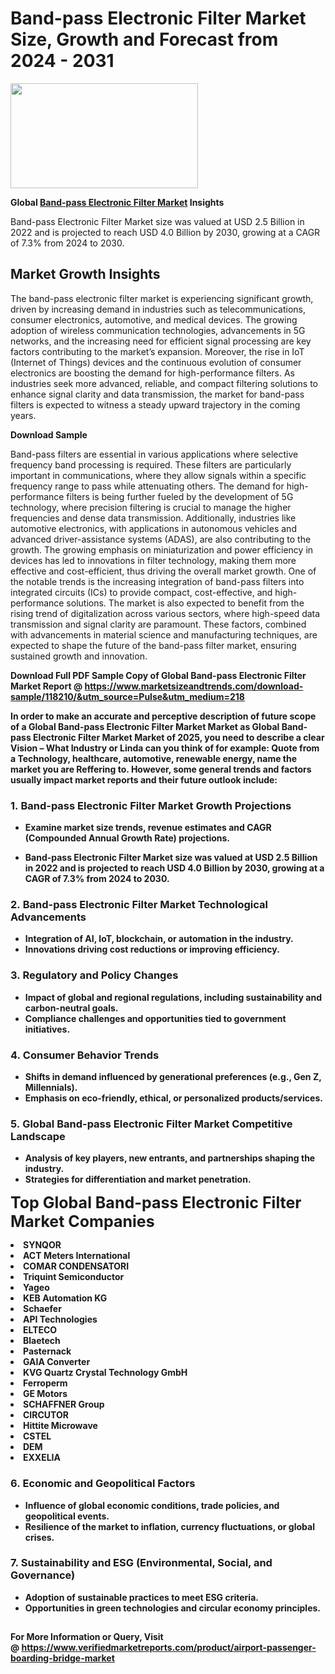 <H1>Band-pass Electronic Filter Market Size, Growth and Forecast from 2024 - 2031</H1><img class="aligncenter size-medium wp-image-584254" src="https://thirdeyenews.in/wp-content/uploads/2024/09/Global-Market-Research-300x168.jpeg" alt="" width="300" height="168" /><p><strong>Global&nbsp;<a href="https://www.marketsizeandtrends.com/download-sample/118210/&amp;utm_source=Pulse&amp;utm_medium=218">Band-pass Electronic Filter Market</a> Insights</strong></p><p>Band-pass Electronic Filter Market size was valued at USD 2.5 Billion in 2022 and is projected to reach USD 4.0 Billion by 2030, growing at a CAGR of 7.3% from 2024 to 2030.</p><p><h2>Market Growth Insights</h2> <p>The band-pass electronic filter market is experiencing significant growth, driven by increasing demand in industries such as telecommunications, consumer electronics, automotive, and medical devices. The growing adoption of wireless communication technologies, advancements in 5G networks, and the increasing need for efficient signal processing are key factors contributing to the market’s expansion. Moreover, the rise in IoT (Internet of Things) devices and the continuous evolution of consumer electronics are boosting the demand for high-performance filters. As industries seek more advanced, reliable, and compact filtering solutions to enhance signal clarity and data transmission, the market for band-pass filters is expected to witness a steady upward trajectory in the coming years.</p> <p><strong>Download Sample</strong></p> <p>Band-pass filters are essential in various applications where selective frequency band processing is required. These filters are particularly important in communications, where they allow signals within a specific frequency range to pass while attenuating others. The demand for high-performance filters is being further fueled by the development of 5G technology, where precision filtering is crucial to manage the higher frequencies and dense data transmission. Additionally, industries like automotive electronics, with applications in autonomous vehicles and advanced driver-assistance systems (ADAS), are also contributing to the growth. The growing emphasis on miniaturization and power efficiency in devices has led to innovations in filter technology, making them more effective and cost-efficient, thus driving the overall market growth. One of the notable trends is the increasing integration of band-pass filters into integrated circuits (ICs) to provide compact, cost-effective, and high-performance solutions. The market is also expected to benefit from the rising trend of digitalization across various sectors, where high-speed data transmission and signal clarity are paramount. These factors, combined with advancements in material science and manufacturing techniques, are expected to shape the future of the band-pass filter market, ensuring sustained growth and innovation.</p> <p><strong></p><p><span class=""><strong>Download Full PDF Sample Copy of Global Band-pass Electronic Filter Market Report</strong> @ <a href="https://www.marketsizeandtrends.com/download-sample/118210/&amp;utm_source=Pulse&amp;utm_medium=218" target="_blank">https://www.marketsizeandtrends.com/download-sample/118210/&amp;utm_source=Pulse&amp;utm_medium=218</a></span></p><p>In order to make an accurate and perceptive description of future scope of a Global&nbsp;Band-pass Electronic Filter Market Market as Global&nbsp;Band-pass Electronic Filter Market Market of 2025, you need to describe a clear Vision &ndash; What Industry or Linda can you think of for example: Quote from a Technology, healthcare, automotive, renewable energy, name the market you are Reffering to. However, some general trends and factors usually impact market reports and their future outlook include:</p><h3>1.&nbsp;<strong>Band-pass Electronic Filter Market Growth Projections</strong></h3><ul><li>Examine market size trends, revenue estimates and CAGR (Compounded Annual Growth Rate) projections.</li><li><p>Band-pass Electronic Filter Market size was valued at USD 2.5 Billion in 2022 and is projected to reach USD 4.0 Billion by 2030, growing at a CAGR of 7.3% from 2024 to 2030.</p></li></ul><h3>2.&nbsp;<strong>Band-pass Electronic Filter Market Technological Advancements</strong></h3><ul><li>Integration of AI, IoT, blockchain, or automation in the industry.</li><li>Innovations driving cost reductions or improving efficiency.</li></ul><h3>3.&nbsp;<strong>Regulatory and Policy Changes</strong></h3><ul><li>Impact of global and regional regulations, including sustainability and carbon-neutral goals.</li><li>Compliance challenges and opportunities tied to government initiatives.</li></ul><h3>4.&nbsp;<strong>Consumer Behavior Trends</strong></h3><ul><li>Shifts in demand influenced by generational preferences (e.g., Gen Z, Millennials).</li><li>Emphasis on eco-friendly, ethical, or personalized products/services.</li></ul><h3>5.&nbsp;<strong>Global Band-pass Electronic Filter Market Competitive Landscape</strong></h3><ul><li>Analysis of key players, new entrants, and partnerships shaping the industry.</li><li>Strategies for differentiation and market penetration.</li></ul><p data-pm-slice="1 1 []"><span style="color: inherit; font-family: inherit; font-size: 25px;">Top Global Band-pass Electronic Filter Market Companies</span></p><div class="" data-test-id=""><p><li>SYNQOR</li><li> ACT Meters International</li><li> COMAR CONDENSATORI</li><li> Triquint Semiconductor</li><li> Yageo</li><li> KEB Automation KG</li><li> Schaefer</li><li> API Technologies</li><li> ELTECO</li><li> Blaetech</li><li> Pasternack</li><li> GAIA Converter</li><li> KVG Quartz Crystal Technology GmbH</li><li> Ferroperm</li><li> GE Motors</li><li> SCHAFFNER Group</li><li> CIRCUTOR</li><li> Hittite Microwave</li><li> CSTEL</li><li> DEM</li><li> EXXELIA</li></p></div><h3>6.&nbsp;<strong>Economic and Geopolitical Factors</strong></h3><ul><li>Influence of global economic conditions, trade policies, and geopolitical events.</li><li>Resilience of the market to inflation, currency fluctuations, or global crises.</li></ul><h3>7.&nbsp;<strong>Sustainability and ESG (Environmental, Social, and Governance)</strong></h3><ul><li>Adoption of sustainable practices to meet ESG criteria.</li><li>Opportunities in green technologies and circular economy principles.</li></ul><h2><strong style="font-size: 14px;">For More Information or Query, Visit @&nbsp;</strong><a style="background-color: #ffffff; font-size: 14px;" href="https://www.marketsizeandtrends.com/report/band-pass-electronic-filter-market/" target="_blank">https://www.verifiedmarketreports.com/product/airport-passenger-boarding-bridge-market</a></h2>
